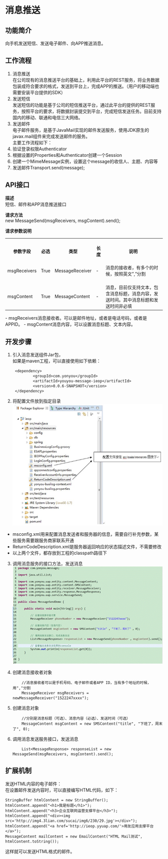 # 消息推送 #
## 功能简介 ##
向手机发送短信、发送电子邮件、向APP推送消息。

## 工作流程 ##
1. 消息推送  
在公司现有的消息推送平台的基础上，利用此平台的REST服务，将业务数据包装成符合要求的格式，发送到平台上，完成APP的推送。（用户的移动端也需要安装平台提供的SDK）  
2. 发送短信  
发送短信的功能是基于公司的短信推送平台，通过此平台的提供的REST服务，按照平台的要求，将数据封装提交到平台，完成短信发送任务。目前支持国内的移动、联通和电信三大网络。  
3. 发送邮件  
电子邮件服务，是基于JavaMail实现的邮件发送服务，使用JDK原生的javax.mail组件来完成发送邮件的服务。  
主要工作流程如下：  
 1. 验证登录权限Authenticator  
 2. 根据设置的Properties和Authenticator创建一个Session  
 3. 创建一个MimeMessage实例，设置这个message的收信人、主题、内容等  
 4. 发送邮件Transport.send(message);  

## API接口 ##
**描述**  
短信、邮件和APP消息推送接口  

**请求方法**  
new MessageSend(msgReceivers, msgContent).send();  

**请求参数说明**  
<table>
  <tr>
    <th><br>  参数字段<br>  </th>
    <th><br>  必选<br>  </th>
    <th><br>  类型<br>  </th>
    <th><br>  长度<br>  </th>
    <th><br>  说明<br>  </th>
  </tr>
  <tr>
    <td><br>  msgReceivers<br>  </td>
    <td><br>  True<br>  </td>
    <td><br>  MessageReceiver<br>  </td>
    <td><br>  -<br>  </td>
    <td><br>  消息的接收者，有多个的时候，按照英文”,”分割<br>  </td>
  </tr>
  <tr>
    <td><br>  msgContent<br>  </td>
    <td><br>  True<br>  </td>
    <td><br>  MessageContent<br>  </td>
    <td><br>  -<br>  </td>
    <td><br>  消息，目前仅支持文本，包含消息标题，消息内容，发送时间。其中消息标题和发送时间非必填<br>  </td>
  </tr>
</table>
- msgReceivers消息接收者。可以是邮件地址，或者是电话号码，或者是APPID。
- msgContent消息内容，可以设置消息标题、文本内容。

## 开发步骤 ##
1. 引入消息发送组件Jar包，  
如果是maven工程，可以直接使用如下依赖：  

		<dependency>
				<groupId>com.yonyou</groupId>
				<artifactId>youyou-message-ieop</artifactId>
				<version>0.0.6-SNAPSHOT</version>
		</dependency>
2. 将配置文件放到指定目录  
![img001](img/image001.jpg)  
 - msconfig.xml用来配置消息发送者和服务器的信息，需要自行补充参数，某些服务需要跟服务商家联系开通  
 - ReturnCodeDescription.xml是服务器返回响应的状态描述文件，不需要修改  
 - 以上两个文件，都存放到工程的classpath路径下  
3. 调用消息服务的接口方法，发送消息  
![img002](img/image002.gif)  
 1. 创建消息接收者对象  
 
			//消息接收者可以是手机号码、电子邮件或者APP ID，当有多个地址的时候，用","分割
			MessageReceiver msgReceivers = newMessageReceiver("1522247xxxx");
 2. 创建消息对象  
 
			//分别是消息标题（可选）、消息内容（必选）、发送时间（可选）
			MessageContent msgContent = new SMSContent("title", "下班了，周末了", 0);
 3. 调用消息发送服务接口，发送消息  
 
			List<MessageResponse> responseList = new MessageSend(msgReceivers, msgContent).send();

## 扩展机制 ##
发送HTML内容的电子邮件：  
在设置邮件发送内容时，可以直接编写HTML代码，如下：  

	StringBuffer htmlContent = new StringBuffer();
	htmlContent.append("<h1>我是标题</h1>");
	htmlContent.append("<h3>企业互联网运营支撑平台</h3>");
	htmlContent.append("<div><img src='http://img4.3lian.com/sucai/img6/230/29.jpg'></div>");
	htmlContent.append("<a href='http://ieop.yyuap.com/'>用友应用支撑平台</a>");
	MessageContent mailContent = new EmailContent("HTML Mail测试", htmlContent.toString());
这样就可以发送HTML格式的邮件。  
